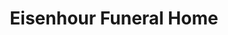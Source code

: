 ---
title: "Eisenhour Funeral Home"
url: /blanchard/eisenhour-funeral-home/
shop: funeral directors
---